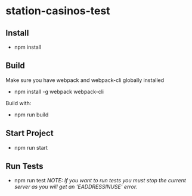 # station-casinos-test

## Install
- npm install

## Build
Make sure you have webpack and webpack-cli globally installed 
- npm install -g webpack webpack-cli

Build with:
- npm run build

## Start Project
- npm run start

## Run Tests
- npm run test 
*NOTE: If you want to run tests you must stop the current server as you will get an 'EADDRESSINUSE' error.*
